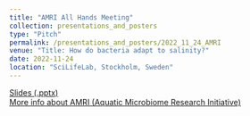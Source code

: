```yaml
---
title: "AMRI All Hands Meeting"
collection: presentations_and_posters
type: "Pitch"
permalink: /presentations_and_posters/2022_11_24_AMRI
venue: "Title: How do bacteria adapt to salinity?"
date: 2022-11-24
location: "SciLifeLab, Stockholm, Sweden"
---
```


[Slides (.pptx)](/files/KTJ_AMRI-AHM_2022.pptx)  
[More info about AMRI (Aquatic Microbiome Research Initiative)](https://www.amri-sweden.org/)
